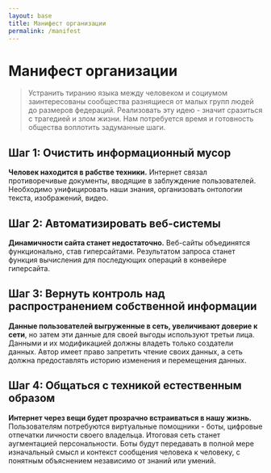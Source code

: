 ```yaml
---
layout: base
title: Манифест организации
permalink: /manifest
---
```


# Манифест организации

> Устранить тиранию языка между человеком и социумом заинтересованы сообщества разнящиеся от малых групп людей до размеров федераций. Реализовать эту идею - значит сразиться с трагедией и злом жизни. Нам потребуется время и готовность общества воплотить задуманные шаги.

## Шаг 1: Очистить информационный мусор
**Человек находится в рабстве техники.**
Интернет связал противоречивые документы, вводящие в заблуждение пользователей. Необходимо унифицировать наши знания, организовать онтологии текста, изображений, видео. 

## Шаг 2: Автоматизировать веб-системы
**Динамичности сайта станет недостаточно.** 
Веб-сайты объединятся функционально, став гиперсайтами. Результатом запроса станет функция вычисления для последующих операций в конвейере гиперсайта.

## Шаг 3: Вернуть контроль над распространением собственной информации
**Данные пользователей выгруженные в сеть, увеличивают доверие к сети**, но затем эти данные для своей выгоды используют третьи лица. Данными и их модификацией должны владеть только создатели данных. Автор имеет право запретить чтение своих данных, а сеть должна предоставлять историю изменения и перемещения данных.

## Шаг 4: Общаться с техникой естественным образом
**Интернет через вещи будет прозрачно встраиваться в нашу жизнь.** Пользователям потребуются виртуальные помощники - боты, цифровые отпечатки личности своего владельца. Итоговая сеть станет аугментацией персональности. Боты будут передавать в полной мере изначальный смысл и контекст сообщения человека к человеку, с понятным объяснением независимо от знаний или умений.
